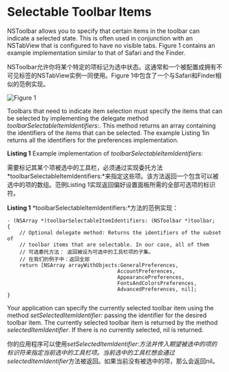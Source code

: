 # Selectable Toolbar Items

NSToolbar allows you to specify that certain items in the toolbar can indicate a selected state. This is often used in conjunction with an NSTabView that is configured to have no visible tabs. Figure 1 contains an example implementation similar to that of Safari and the Finder.

NSToolbar允许你将某个特定的项标记为选中状态。这通常和一个被配置成拥有不可见标签的NSTabView实例一同使用。Figure 1中包含了一个与Safari和Finder相似的范例实现。

![Figure 1](http://i.imgbox.com/YFMXVcPA.gif)

Toolbars that need to indicate item selection must specify the items that can be selected by implementing the delegate method *toolbarSelectableItemIdentifiers:*. This method returns an array containing the identifiers of the items that can be selected. The example Listing 1in returns all the identifiers for the preferences implementation.

**Listing 1**  Example implementation of *toolbarSelectableItemIdentifiers:*

需要标记其某个项被选中的工具栏，必须通过实现委托方法*toolbarSelectableItemIdentifiers:*来指定这些项。该方法返回一个包含可以被选中的项的数组。范例Listing 1实现返回偏好设置面板所需的全部可选项的标识符。

**Listing 1**  *toolbarSelectableItemIdentifiers:*方法的范例实现：

```
- (NSArray *)toolbarSelectableItemIdentifiers: (NSToolbar *)toolbar;
{
    // Optional delegate method: Returns the identifiers of the subset of
    // toolbar items that are selectable. In our case, all of them
    // 可选委托方法： 返回被设为可选中的工具栏项的子集。
    // 在我们的例子中：返回全部
    return [NSArray arrayWithObjects:GeneralPreferences,
                                    AccountPreferences,
                                    AppearancePreferences,
                                    FontsAndColorsPreferences,
                                    AdvancedPreferences, nil];
}
```

Your application can specify the currently selected toolbar item using the method *setSelectedItemIdentifier:* passing the identifier for the desired toolbar item. The currently selected toolbar item is returned by the method *selectedItemIdentifier*. If there is no currently selected, nil is returned.

你的应用程序可以使用*setSelectedItemIdentifier:*方法并传入期望被选中的项的标识符来指定当前选中的工具栏项。当前选中的工具栏想会通过*selectedItemIdentifier*方法被返回。如果当前没有被选中的项，那么会返回nil。